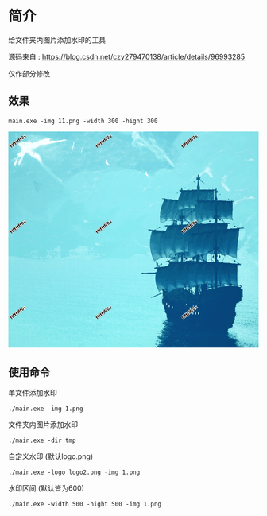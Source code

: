 # 简介

给文件夹内图片添加水印的工具

源码来自 : https://blog.csdn.net/czy279470138/article/details/96993285

仅作部分修改

## 效果

```
main.exe -img 11.png -width 300 -hight 300
```

![](./demo.png)

## 使用命令

单文件添加水印
```
./main.exe -img 1.png
```

文件夹内图片添加水印
```
./main.exe -dir tmp
```

自定义水印 (默认logo.png)
```
./main.exe -logo logo2.png -img 1.png
```

水印区间 (默认皆为600)
```
./main.exe -width 500 -hight 500 -img 1.png
```
